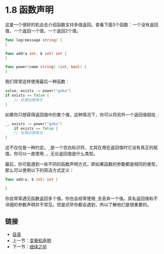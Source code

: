 # 1.8 函数声明

这是一个很好的机会去介绍函数支持多值返回。查看下面3个函数：一个没有返回值，一个返回一个值，一个返回2个值。

```go
func log(message string) {
}

func add(a int, b int) int {
}

func power(name string) (int, bool) {
}
```

我们常常这样使用最后一种函数：

```go
value, exists := power("goku")
if exists == false {
    // 处理出错情况
}
```

如果你只想获得返回值中的某个值，这种情况下，你可以将另外一个返回值赋给`_`:

```go
_, exists := power("goku")
    if exists == false {
    // 处理出错情况
}
```

这不仅仅是一种约定。`_`是一个空白标识符，尤其在用在返回值时它没有真正的赋值。你可以一直使用`_`，无论返回值是什么类型。

最后，你可能遇到一些不同的函数声明方式，即如果函数的参数都是相同的类型，那么可以使用以下的简洁方式定义：

```go
func add(a, b int) int {

}
```

你会常常遇见函数返回多个值。你也会经常使用`_`去丢弃一个值。具名返回值和不详细的参数声明并不常见。但是迟早你都会遇到，所以了解他们是很重要的。

## 链接

- [目录](directory.md)
- 上一节：[变量和声明](1.7.md)
- 下一节：[继续之前](1.9.md)
